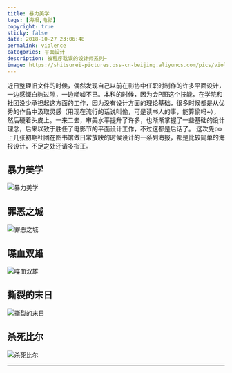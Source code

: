 ```yaml
---
title: 暴力美学
tags: [海报,电影]
copyright: true
sticky: false
date: 2018-10-27 23:06:48
permalink: violence
categories: 平面设计
description: 被程序耽误的设计师系列~
image: https://shitsurei-pictures.oss-cn-beijing.aliyuncs.com/pics/violence0.jpg
---
```


近日整理旧文件的时候，偶然发现自己以前在影协中任职时制作的许多平面设计，一边感慨白驹过隙，一边唏嘘不已。本科的时候，因为会P图这个技能，在学院和社团没少承担起这方面的工作，因为没有设计方面的理论基础，很多时候都是从优秀的作品中汲取灵感（用现在流行的话说叫偷，可是读书人的事，能算偷吗~），然后硬着头皮上。一来二去，审美水平提升了许多，也渐渐掌握了一些基础的设计理念，后来以致于胜任了电影节的平面设计工作，不过这都是后话了。
这次先po上几张初期社团在图书馆做日常放映的时候设计的一系列海报，都是比较简单的海报设计，不足之处还请多指正。

<!-- more -->

## 暴力美学

![暴力美学](https://shitsurei-pictures.oss-cn-beijing.aliyuncs.com/pics/violence1.jpg)

## 罪恶之城

![罪恶之城](https://shitsurei-pictures.oss-cn-beijing.aliyuncs.com/pics/violence2.jpg)

## 喋血双雄

![喋血双雄](https://shitsurei-pictures.oss-cn-beijing.aliyuncs.com/pics/violence3.jpg)

## 撕裂的末日

![撕裂的末日](https://shitsurei-pictures.oss-cn-beijing.aliyuncs.com/pics/violence4.jpg)

## 杀死比尔

![杀死比尔](https://shitsurei-pictures.oss-cn-beijing.aliyuncs.com/pics/violence5.jpg)

<hr />
